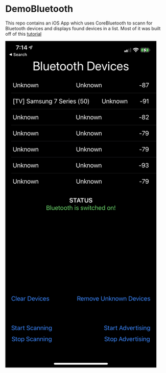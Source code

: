 # DemoBluetooth
This repo contains an iOS App which uses CoreBluetooth to scann for Bluetooth devices and displays found devices in a list. Most of it was built off of this [tutorial](https://www.novelbits.io/intro-ble-mobile-development-ios-part-2/)

![Screenshot](images/screenshot.png)